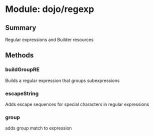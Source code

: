 # Module: dojo/regexp

## Summary

Regular expressions and Builder resources
## Methods

### buildGroupRE
Builds a regular expression that groups subexpressions

### escapeString
Adds escape sequences for special characters in regular expressions

### group
adds group match to expression

